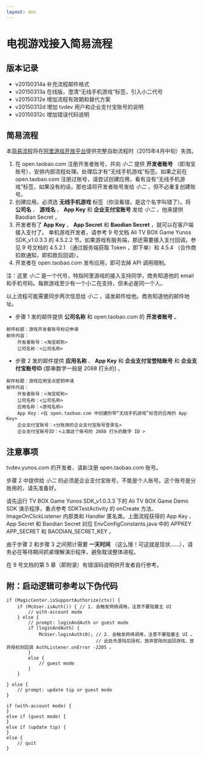```yaml
---
layout: doc
---
```

电视游戏接入简易流程
====================

版本记录
--------

- v20150314a 补充流程邮件格式
- v20150313a 在线版，澄清“无线手机游戏”标签，引入小二代号
- v20150312e 增加流程有效期和替代方案
- v20150312d 增加 tvdev 用户和企业支付宝账号的说明
- v20150312c 增加错误代码说明

简易流程
--------

本[简易流程](http://kaiwangchen.github.io/tvgame/tvgame-quick-flow.html)将在[阿里游戏开放平台](http://open.aliplay.com)提供完整自助流程时（2015年4月中旬）失效。

1. 在 open.taobao.com 注册开发者账号，并向 _小二_ 提供 **开发者账号** （即淘宝账号），安排内部流程处理。处理后才有“无线手机游戏”标签。如果之前在 open.taobao.com 注册过账号，请尝试创建应用，看有没有“无线手机游戏”标签，如果没有的话，那也请将开发者账号发给 _小二_ ，但不必重复创建账号。
2. 创建应用，必须选 **无线手机游戏** 标签（你没看错，是这个名字叫错了）。将 **公司名** 、 **游戏名** 、 **App Key** 和 **企业支付宝账号** 发给 _小二_ ，他来提供 Baodian Secret 。
3. 开发者有了 **App Key** 、 **App Secret** 和 **Baodian Secret** ，就可以在客户端接入支付了。 单机游戏开发者，请参考 9 号文档 Ali TV BOX Game Yunos SDK_v1.0.3.3 的 4.5.2.2 节。如果游戏有服务端，那还需要接入支付回调，参见 9 号文档的 4.5.2.1 （通过服务端获取 Token ，即下单）和 4.5.4 （合作商扣款通知，即扣款后回调）。
4. 开发者在 open.taobao.com 发布应用，即可去掉 API 调用限制。

注：这里 _小二_ 是一个代号，特指阿里游戏的接入支持同学，商务知道他的 email 和手机号码。每款游戏至少有一个小二在支持，但未必是同一个人。

以上流程可能需要同步两次信息给 _小二_ ，请发邮件给他。商务知道他的邮件地址。

* 步骤 1 发的邮件提供 **公司名称** 和 open.taobao.com 的 **开发者账号** 。

```
邮件标题：游戏开发者账号标记申请
邮件内容：
    开发者账号：<淘宝昵称>
    公司名称：<公司名称>
```

* 步骤 2 发的邮件提供 **应用名称** 、 **App Key** 和 **企业支付宝登陆账号** 和 **企业支付宝账号ID** (那串数字一般是 2088 打头的) 。

```
邮件标题：游戏应用宝点密钥申请
邮件内容：
    开发者账号：<淘宝昵称>
    公司名称：<公司名称>
    应用名称：<游戏名称>
    App Key：<在 open.taobao.com 中创建的带“无线手机游戏”标签的应用的 App Key>
    企业支付宝账号：<分账用的企业支付宝账号登录名>
    企业支付宝账号ID：<上面这个账号的 2088 打头的数字 ID >
```

注意事项
--------

tvdev.yunos.com 的开发者，请新注册 open.taobao.com 账号。

步骤 2 中提供给 _小二_ 的必须是企业支付宝账号，不能是个人账号。这个账号是分账用的，请先准备好。

请先运行 TV BOX Game Yunos SDK_v1.0.3.3 下的 Ali TV BOX  Game Demo SDK 演示程序，重点参考 SDKTestActivity 的 onCreate 方法、 ImageOnClickListener 内部类和 Handler 匿名类。上面流程获得的 App Key 、App Secret 和 Baodian Secret 对应 EnvConfigConstants.java 中的 APPKEY APP_SECRET 和 BAODIAN_SECRET_KEY 。

由于步骤 2 和步骤 3 之间预计需要 **一天时间** （这么慢！可这就是现状……），请务必在等待期间抓紧理解演示程序，避免耽误整体进程。

在 9 号文档的第 5 章（即附录）有错误码说明供开发者自行参考。


附：启动逻辑可参考以下伪代码
----------------------------

```
if (MagicCenter.isSupportAuthorize(ctx)) {
    if (McUser.isAuth()) { // 1. 会触发网络调用，注意不要阻塞主 UI 
        // with-account mode
    } else {
        // prompt: loginAndAuth or guest mode
        if (loginAndAuth) {
            McUser.loginAuth(0); // 2. 会触发网络调用，注意不要阻塞主 UI 。
                                 // 此处先登陆后授权，放弃登陆则返回游戏，放弃授权则回调 AuthListener.onError -2205 。
        }
        else {
            // guest mode
        }
    }
    
} else {
    // prompt: update tip or guest mode
}

if (with-account mode) {
}
else if (guest mode) {
}
else if (update tip) { 
}
else {
    // quit
}
```
